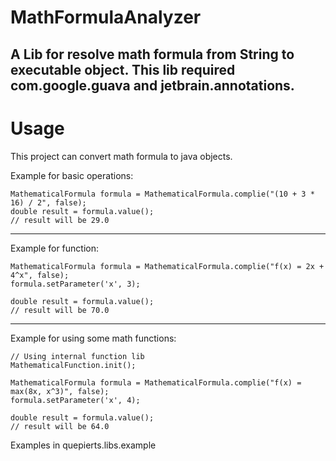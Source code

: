 # MathFormulaAnalyzer
A Lib for resolve math formula from String to executable object.
This lib required com.google.guava and jetbrain.annotations.
---
# Usage
This project can convert math formula to java objects. 

Example for basic operations: 
```
MathematicalFormula formula = MathematicalFormula.complie("(10 + 3 * 16) / 2", false);
double result = formula.value();
// result will be 29.0
``` 
---
Example for function: 
```
MathematicalFormula formula = MathematicalFormula.complie("f(x) = 2x + 4^x", false);
formula.setParameter('x', 3);

double result = formula.value();
// result will be 70.0
```
---
Example for using some math functions: 
```
// Using internal function lib
MathematicalFunction.init();

MathematicalFormula formula = MathematicalFormula.complie("f(x) = max(8x, x^3)", false);
formula.setParameter('x', 4);

double result = formula.value();
// result will be 64.0
``` 



Examples in quepierts.libs.example


